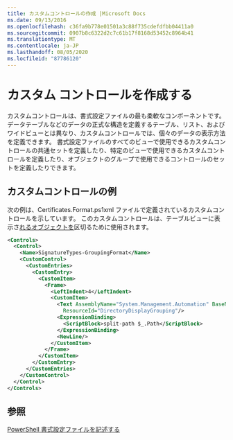 ```yaml
---
title: カスタムコントロールの作成 |Microsoft Docs
ms.date: 09/13/2016
ms.openlocfilehash: c36fa9b778e01501a3c88f735cdefdfbb04411a0
ms.sourcegitcommit: 0907b8c6322d2c7c61b17f8168d53452c8964b41
ms.translationtype: MT
ms.contentlocale: ja-JP
ms.lasthandoff: 08/05/2020
ms.locfileid: "87786120"
---
```

# <a name="creating-custom-controls"></a>カスタム コントロールを作成する

カスタムコントロールは、書式設定ファイルの最も柔軟なコンポーネントです。 データテーブルなどのデータの正式な構造を定義するテーブル、リスト、およびワイドビューとは異なり、カスタムコントロールでは、個々のデータの表示方法を定義できます。 書式設定ファイルのすべてのビューで使用できるカスタムコントロールの共通セットを定義したり、特定のビューで使用できるカスタムコントロールを定義したり、オブジェクトのグループで使用できるコントロールのセットを定義したりできます。

## <a name="custom-control-example"></a>カスタムコントロールの例

次の例は、Certificates.Format.ps1xml ファイルで定義されているカスタムコントロールを示しています。 このカスタムコントロールは、テーブルビューに表示さ[れるオブジェクトを](/dotnet/api/System.Management.Automation.Signature)区切るために使用されます。

```xml
<Controls>
  <Control>
    <Name>SignatureTypes-GroupingFormat</Name>
    <CustomControl>
      <CustomEntries>
        <CustomEntry>
          <CustomItem>
            <Frame>
              <LeftIndent>4</LeftIndent>
              <CustomItem>
                <Text AssemblyName="System.Management.Automation" BaseName="FileSystemProviderStrings"
                  ResourceId="DirectoryDisplayGrouping"/>
                <ExpressionBinding>
                  <ScriptBlock>split-path $_.Path</ScriptBlock>
                </ExpressionBinding>
                <NewLine/>
              </CustomItem>
            </Frame>
          </CustomItem>
        </CustomEntry>
      </CustomEntries>
    </CustomControl>
  </Control>
</Controls>

```

## <a name="see-also"></a>参照

[PowerShell 書式設定ファイルを記述する](./writing-a-powershell-formatting-file.md)
